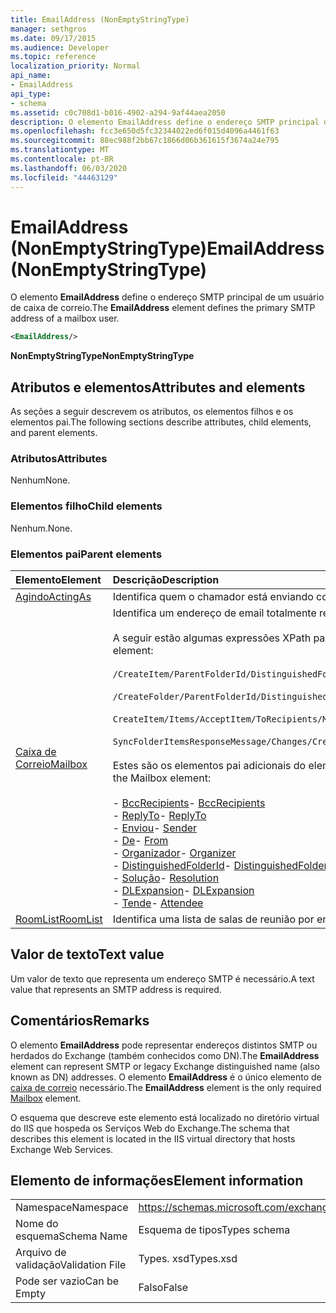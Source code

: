 ```yaml
---
title: EmailAddress (NonEmptyStringType)
manager: sethgros
ms.date: 09/17/2015
ms.audience: Developer
ms.topic: reference
localization_priority: Normal
api_name:
- EmailAddress
api_type:
- schema
ms.assetid: c0c708d1-b016-4902-a294-9af44aea2050
description: O elemento EmailAddress define o endereço SMTP principal de um usuário de caixa de correio.
ms.openlocfilehash: fcc3e650d5fc32344022ed6f015d4096a4461f63
ms.sourcegitcommit: 88ec988f2bb67c1866d06b361615f3674a24e795
ms.translationtype: MT
ms.contentlocale: pt-BR
ms.lasthandoff: 06/03/2020
ms.locfileid: "44463129"
---
```

# <a name="emailaddress-nonemptystringtype"></a><span data-ttu-id="1b55e-103">EmailAddress (NonEmptyStringType)</span><span class="sxs-lookup"><span data-stu-id="1b55e-103">EmailAddress (NonEmptyStringType)</span></span>

<span data-ttu-id="1b55e-104">O elemento **EmailAddress** define o endereço SMTP principal de um usuário de caixa de correio.</span><span class="sxs-lookup"><span data-stu-id="1b55e-104">The **EmailAddress** element defines the primary SMTP address of a mailbox user.</span></span> 
  
```XML
<EmailAddress/>
```

 <span data-ttu-id="1b55e-105">**NonEmptyStringType**</span><span class="sxs-lookup"><span data-stu-id="1b55e-105">**NonEmptyStringType**</span></span>
## <a name="attributes-and-elements"></a><span data-ttu-id="1b55e-106">Atributos e elementos</span><span class="sxs-lookup"><span data-stu-id="1b55e-106">Attributes and elements</span></span>

<span data-ttu-id="1b55e-107">As seções a seguir descrevem os atributos, os elementos filhos e os elementos pai.</span><span class="sxs-lookup"><span data-stu-id="1b55e-107">The following sections describe attributes, child elements, and parent elements.</span></span>
  
### <a name="attributes"></a><span data-ttu-id="1b55e-108">Atributos</span><span class="sxs-lookup"><span data-stu-id="1b55e-108">Attributes</span></span>

<span data-ttu-id="1b55e-109">Nenhum</span><span class="sxs-lookup"><span data-stu-id="1b55e-109">None.</span></span>
  
### <a name="child-elements"></a><span data-ttu-id="1b55e-110">Elementos filho</span><span class="sxs-lookup"><span data-stu-id="1b55e-110">Child elements</span></span>

<span data-ttu-id="1b55e-111">Nenhum.</span><span class="sxs-lookup"><span data-stu-id="1b55e-111">None.</span></span>
  
### <a name="parent-elements"></a><span data-ttu-id="1b55e-112">Elementos pai</span><span class="sxs-lookup"><span data-stu-id="1b55e-112">Parent elements</span></span>

|<span data-ttu-id="1b55e-113">**Elemento**</span><span class="sxs-lookup"><span data-stu-id="1b55e-113">**Element**</span></span>|<span data-ttu-id="1b55e-114">**Descrição**</span><span class="sxs-lookup"><span data-stu-id="1b55e-114">**Description**</span></span>|
|:-----|:-----|
|[<span data-ttu-id="1b55e-115">Agindo</span><span class="sxs-lookup"><span data-stu-id="1b55e-115">ActingAs</span></span>](actingas.md) <br/> |<span data-ttu-id="1b55e-116">Identifica quem o chamador está enviando como.</span><span class="sxs-lookup"><span data-stu-id="1b55e-116">Identifies who the caller is sending as.</span></span>  <br/> |
|[<span data-ttu-id="1b55e-117">Caixa de Correio</span><span class="sxs-lookup"><span data-stu-id="1b55e-117">Mailbox</span></span>](mailbox.md) <br/> | <span data-ttu-id="1b55e-118">Identifica um endereço de email totalmente resolvido.</span><span class="sxs-lookup"><span data-stu-id="1b55e-118">Identifies a fully resolved e-mail address.</span></span>  <br/><br/><span data-ttu-id="1b55e-119">A seguir estão algumas expressões XPath para este elemento:</span><span class="sxs-lookup"><span data-stu-id="1b55e-119">The following are some XPath expressions to this element:</span></span><br/><br/>`/CreateItem/ParentFolderId/DistinguishedFolderId/Mailbox`<br/><br/>`/CreateFolder/ParentFolderId/DistinguishedFolderId/Mailbox`<br/><br/>`CreateItem/Items/AcceptItem/ToRecipients/Mailbox`<br/><br/>`SyncFolderItemsResponseMessage/Changes/Create/CalendarItem/ConflictingMeetings/AcceptItem/CcRecipients/Mailbox`<br/><br/><span data-ttu-id="1b55e-120">Estes são os elementos pai adicionais do elemento de caixa de correio:</span><span class="sxs-lookup"><span data-stu-id="1b55e-120">The following are additional parent elements of the Mailbox element:</span></span><br/><br/><span data-ttu-id="1b55e-121">- [BccRecipients](bccrecipients.md)</span><span class="sxs-lookup"><span data-stu-id="1b55e-121">- [BccRecipients](bccrecipients.md)</span></span> <br/><span data-ttu-id="1b55e-122">- [ReplyTo](replyto.md)</span><span class="sxs-lookup"><span data-stu-id="1b55e-122">- [ReplyTo](replyto.md)</span></span> <br/><span data-ttu-id="1b55e-123">- [Enviou](sender.md)</span><span class="sxs-lookup"><span data-stu-id="1b55e-123">- [Sender](sender.md)</span></span> <br/><span data-ttu-id="1b55e-124">- [De](from.md)</span><span class="sxs-lookup"><span data-stu-id="1b55e-124">- [From](from.md)</span></span> <br/><span data-ttu-id="1b55e-125">- [Organizador](organizer.md)</span><span class="sxs-lookup"><span data-stu-id="1b55e-125">- [Organizer](organizer.md)</span></span> <br/><span data-ttu-id="1b55e-126">- [DistinguishedFolderId](distinguishedfolderid.md)</span><span class="sxs-lookup"><span data-stu-id="1b55e-126">- [DistinguishedFolderId](distinguishedfolderid.md)</span></span> <br/><span data-ttu-id="1b55e-127">- [Solução](resolution.md)</span><span class="sxs-lookup"><span data-stu-id="1b55e-127">- [Resolution](resolution.md)</span></span> <br/><span data-ttu-id="1b55e-128">- [DLExpansion](dlexpansion.md)</span><span class="sxs-lookup"><span data-stu-id="1b55e-128">- [DLExpansion](dlexpansion.md)</span></span> <br/><span data-ttu-id="1b55e-129">- [Tende](attendee.md)</span><span class="sxs-lookup"><span data-stu-id="1b55e-129">- [Attendee](attendee.md)</span></span> <br/> |
|[<span data-ttu-id="1b55e-130">RoomList</span><span class="sxs-lookup"><span data-stu-id="1b55e-130">RoomList</span></span>](roomlist.md) <br/> |<span data-ttu-id="1b55e-131">Identifica uma lista de salas de reunião por endereço de email.</span><span class="sxs-lookup"><span data-stu-id="1b55e-131">Identifies a list of meeting rooms by email address.</span></span>  <br/> |
   
## <a name="text-value"></a><span data-ttu-id="1b55e-132">Valor de texto</span><span class="sxs-lookup"><span data-stu-id="1b55e-132">Text value</span></span>

<span data-ttu-id="1b55e-133">Um valor de texto que representa um endereço SMTP é necessário.</span><span class="sxs-lookup"><span data-stu-id="1b55e-133">A text value that represents an SMTP address is required.</span></span>
  
## <a name="remarks"></a><span data-ttu-id="1b55e-134">Comentários</span><span class="sxs-lookup"><span data-stu-id="1b55e-134">Remarks</span></span>

<span data-ttu-id="1b55e-135">O elemento **EmailAddress** pode representar endereços distintos SMTP ou herdados do Exchange (também conhecidos como DN).</span><span class="sxs-lookup"><span data-stu-id="1b55e-135">The **EmailAddress** element can represent SMTP or legacy Exchange distinguished name (also known as DN) addresses.</span></span> <span data-ttu-id="1b55e-136">O elemento **EmailAddress** é o único elemento de [caixa de correio](mailbox.md) necessário.</span><span class="sxs-lookup"><span data-stu-id="1b55e-136">The **EmailAddress** element is the only required [Mailbox](mailbox.md) element.</span></span> 
  
<span data-ttu-id="1b55e-137">O esquema que descreve este elemento está localizado no diretório virtual do IIS que hospeda os Serviços Web do Exchange.</span><span class="sxs-lookup"><span data-stu-id="1b55e-137">The schema that describes this element is located in the IIS virtual directory that hosts Exchange Web Services.</span></span>
  
## <a name="element-information"></a><span data-ttu-id="1b55e-138">Elemento de informações</span><span class="sxs-lookup"><span data-stu-id="1b55e-138">Element information</span></span>

|||
|:-----|:-----|
|<span data-ttu-id="1b55e-139">Namespace</span><span class="sxs-lookup"><span data-stu-id="1b55e-139">Namespace</span></span>  <br/> |https://schemas.microsoft.com/exchange/services/2006/types  <br/> |
|<span data-ttu-id="1b55e-140">Nome do esquema</span><span class="sxs-lookup"><span data-stu-id="1b55e-140">Schema Name</span></span>  <br/> |<span data-ttu-id="1b55e-141">Esquema de tipos</span><span class="sxs-lookup"><span data-stu-id="1b55e-141">Types schema</span></span>  <br/> |
|<span data-ttu-id="1b55e-142">Arquivo de validação</span><span class="sxs-lookup"><span data-stu-id="1b55e-142">Validation File</span></span>  <br/> |<span data-ttu-id="1b55e-143">Types. xsd</span><span class="sxs-lookup"><span data-stu-id="1b55e-143">Types.xsd</span></span>  <br/> |
|<span data-ttu-id="1b55e-144">Pode ser vazio</span><span class="sxs-lookup"><span data-stu-id="1b55e-144">Can be Empty</span></span>  <br/> |<span data-ttu-id="1b55e-145">Falso</span><span class="sxs-lookup"><span data-stu-id="1b55e-145">False</span></span>  <br/> |
   

